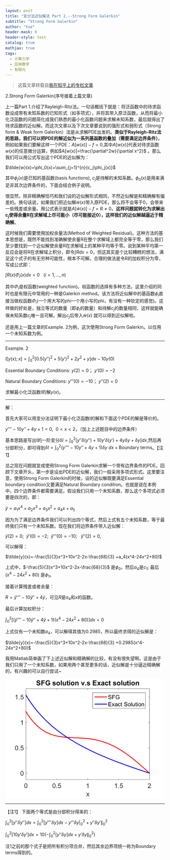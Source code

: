 ```yaml
---
layout: post
title: "变分法近似解法 Part 2.--Strong Form Galerkin"
subtitle: "Strong Form Galerkin"
author: "Yue"
header-mask: 0
header-style: text
catalog: true
mathjax: true
tags:
  - 计算力学
  - 应用数学
  - 有限元
---
```


> 这篇文章转载自[我在知乎上的专栏文章](https://zhuanlan.zhihu.com/p/22457731)


2.Strong Form Galerkin(序号接着上篇文章)

上一篇Part 1.介绍了Rayleigh-Ritz法。一句话概括下就是：将泛函数中的待求函数设成带有未知系数的已知形式（如多项式），并将其带入原泛函数，从而将最小化泛函数的问题简化成我们熟悉的最小化函数问题来求解未知系数，最后就得出了待求函数的近似解。而这次文章以及下次文章要说到的强形式和弱形式（Strong form & Weak form Galerkin）法是从求解PDE出发的。**类似于Rayleigh-Ritz法的思路，我们可以把PDE的解近似为一系列基函数的叠加（需要满足边界条件）**。例如如果我们要解这样一个PDE：$A[w(x)]-f=0$,其中$A[w(x)$]代表对待求函数$w(x)$的任意微分运算，例如$A[w(x)]=\frac{\partial^2w}{\partial x^2}$ 。那么我们可以用公式写出这个PDE的近似解为：

$\tilde{w}(x)=\phi_0(x)+\sum_{j=1}^{n}{c_j\phi_j(x)}$

其中$\phi_j (x)$是已知的基函数(basis functions), $c_j$是待解的未知系数。$\phi_0(x)$是用来满足非其次边界条件的，下面会结合例子说明。

很显然，除非精确解恰巧和我们设的近似解形式相同，不然近似解是和精确解有偏差的。换句话说，如果我们把近似解$\tilde{w}(x)$带入原PDE，那么将不会等于0，会带来一些残差或余量。用公式表示就是$A[\tilde{w}(x)]-f=R\ne 0$。**这样问题就转化为求解出$\mathbf{c_j}$使得余量R在求解域上尽可能小（尽可能接近0），这样我们的近似解越逼近于精确解**。

这时候我们需要使用加权余量法(Method of Weighted Residual)。这种方法的基本思想是，既然不能找到准确解使余量R在整个求解域上都完全等于零，那么我们至少要找到一个近似解使余量R在求解域上的某种平均等于零。说到某种平均第一反应会是将R在求解域上积分，即令$\int R dx=0$，但这其实是个比较糟糕的想法，满足这个式子的有无穷种可能性，根本不可解。合理的做法是令R的加权积分为零，写成公式即：

$\int R(x)\Phi_i(x)dx=0\ \ \ (i=1,...,n)$

其中$\Phi_i$是权函数(weighted function)。权函数的选择有多种方法，这里介绍的同时也是有限元中常用的一种是Galerkin method。该方法将近似解中的基函数$\phi_i$直接当做权函数$\Phi_i$(一个用大写的phi一个用小写的phi，有没有一种钦定的感觉)。这样做的好处是，独立等式的数量（即$\phi_i$的数量）和待解$c_j$的数量相同，这样就能确保未知系数$c_j$唯一且可解。解出$c_j$后带入$\tilde{w}(x)$ 就可以得到近似解啦。

还是用上一篇文章的Example. 2为例，这次使用Strong Form Galerkin。以仅用一个未知系数为例。


---------------------------------------------------------------------------------------------------------------------------

Example. 2

$I[y(x);x]=\int_{0}^{2}[0.5(y'')^2+5(y')^2+2y^2+y]dx-10y(0)$

Essential Boundary Conditions: $y(2)=0$； $y'(0)=-2$

Natural Boundary Conditions: $y'''(0)=-10$； $y''(2)=0$

求解最小化泛函数$I$的解$y(x)$。

---------------------------------------------------------------------------------------------------------------------------

解：

首先大家可以用变分法证明下最小化泛函数I的解和下面这个PDE的解是等价的。

$y''''-10y''+4y+1=0, \ \ 0<x<2$，（加上上述题目中的边界条件）

基本思路是写出I的一阶变分$\delta I=\int^2_0 [y''\delta (y'')+10y'\delta(y')+4y\delta y+\delta y] dx$,然后再分部积分，即可得到$\delta I=\int^2_0 (y''''-10y''+4y+1)\delta y\  dx+\text{Boundary terms}$。【注1】

总之现在问题就变成使用Strong Form Galerkin求解一个带有边界条件的PDE。回顾下文章开头，第一步是设出PDE的近似解，我们一般采用多项式形式。这里要注意，使用Strong Form Galerkin的时候，设的近似解既要满足Essential boundary condition又要满足Natural Boundary condition。也就是说在本例中，四个边界条件都需要满足。假设我们只用一个未知系数，那么这个多项式必须要是四次的，即：

$\tilde{y}=a_1x^4+a_2x^3+a_3x^2+a_4x+a_5$

因为为了满足边界条件我们可以列出四个等式，然后上式有五个未知系数，等于最终我们只有一个未知系数。现在我们将边界条件带入近似解：

$\tilde{y} (2)=0;\ \ \tilde{y}'(0)=-2;\ \ \tilde{y}'''(0)=-10;\ \ \ \tilde{y}''(2)=0,$

可以解得：

$\tilde{y}(x)=-\frac{5}{3}x^3+10x^2-2x-\frac{68}{3} +a_4(x^4-24x^2+80)$

上式中，$-\frac{5}{3}x^3+10x^2-2x-\frac{68}{3}$ 是$\phi_0$，然后$a_4$是$c_1$; 最后$(x^4-24x^2+80)$ 是$\phi_1$。

接着计算残差或者余量：

$R=\tilde{y}''''-10\tilde{y}''+4\tilde{y}$，可见$R$是$a_4$和$x$的函数。

最后计算加权积分：

$\int^2_0[(\tilde{y}''''-10\tilde{y}''+4\tilde{y}+1)(x^4-24x^2+80)]dx=0$

上式仅有一个未知数$a_4$，可以解得其值为0.2985，所以最终求得的近似解是：

$\tilde{y}(x)=-\frac{5}{3}x^3+10x^2-2x-\frac{68}{3} +0.2985(x^4-24x^2+80)$

我用Matlab简单画了下上述近似解和精确解的比较，有没有很失望啊。这是由于我们只用了一个未知系数，如果用两个甚至更多的话，近似解是十分逼近精确解的，有兴趣的可以自行尝试~

![img](/img/in-post/FEM/Strong_Form_img1.png)

---------------------------------------------------------------------------------------------------------------------------

【注1】
下面两个等式是由分部积分得来的：

$\int^2_0 [y''\delta y''] dx=\int^2_0[y''''\delta y] dx-y'''\delta y\Big|_0^2+y''\delta y'\|_0^2$

$\int_0^2 [10y'\delta y'] dx=10(-\int^2_0[y''\delta y] dx+y'\delta y\|^2_0)$

注1之前的那个式子是把所有积分项合并，然后其余边界项统一称为Boundary terms得到的。
